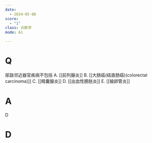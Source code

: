 ```yaml
---
date:
  - 2024-05-08
score:
  - "1"
class: 诊断学
mode: A1

---
```

# Q
尿路邻近器官疾病不包括
A. [[前列腺炎]]
B. [[大肠癌(结直肠癌)(colorectal carcinoma)]]
C. [[精囊腺炎]]
D. [[出血性膀胱炎]]
E. [[输卵管炎]]

# A

D


# D
